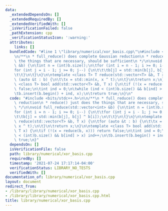 ```yaml
---
data:
  _extendedDependsOn: []
  _extendedRequiredBy: []
  _extendedVerifiedWith: []
  _isVerificationFailed: false
  _pathExtension: cpp
  _verificationStatusIcon: ':warning:'
  attributes:
    links: []
  bundledCode: "#line 1 \"library/numerical/xor_basis.cpp\"\n#include <bits/stdc++.h>\n\
    \n/**\n * full_reduce() does complete Gaussian reduction\n * reduce() just does\
    \ the things that are necessary, should be sufficient\n */\n\nvoid full_reduce(std::vector<int>\
    \ &b) {\n\tint n = (int)b.size();\n\tfor (int i = n - 1; i >= 0; i--) {\n\t\t\
    for (int j = i - 1; j >= 0; j--) {\n\t\t\tb[j] = std::min(b[j], b[j] ^ b[i]);\n\
    \t\t}\n\t}\n}\n\ntemplate <class T> T reduce(std::vector<T> &b, T x) {\n\tfor\
    \ (auto &t : b) {\n\t\tx = std::min(x, x ^ t);\n\t}\n\treturn x;\n}\n\ntemplate\
    \ <class T> bool add(std::vector<T> &b, T x) {\n\tif (!(x = reduce(b, x))) return\
    \ false;\n\tint ind = 0;\n\twhile (ind < (int)b.size() && b[ind] > x) ind++;\n\
    \tb.insert(b.begin() + ind, x);\n\treturn true;\n}\n"
  code: "#include <bits/stdc++.h>\n\n/**\n * full_reduce() does complete Gaussian\
    \ reduction\n * reduce() just does the things that are necessary, should be sufficient\n\
    \ */\n\nvoid full_reduce(std::vector<int> &b) {\n\tint n = (int)b.size();\n\t\
    for (int i = n - 1; i >= 0; i--) {\n\t\tfor (int j = i - 1; j >= 0; j--) {\n\t\
    \t\tb[j] = std::min(b[j], b[j] ^ b[i]);\n\t\t}\n\t}\n}\n\ntemplate <class T> T\
    \ reduce(std::vector<T> &b, T x) {\n\tfor (auto &t : b) {\n\t\tx = std::min(x,\
    \ x ^ t);\n\t}\n\treturn x;\n}\n\ntemplate <class T> bool add(std::vector<T> &b,\
    \ T x) {\n\tif (!(x = reduce(b, x))) return false;\n\tint ind = 0;\n\twhile (ind\
    \ < (int)b.size() && b[ind] > x) ind++;\n\tb.insert(b.begin() + ind, x);\n\treturn\
    \ true;\n}"
  dependsOn: []
  isVerificationFile: false
  path: library/numerical/xor_basis.cpp
  requiredBy: []
  timestamp: '2021-07-24 17:17:14-04:00'
  verificationStatus: LIBRARY_NO_TESTS
  verifiedWith: []
documentation_of: library/numerical/xor_basis.cpp
layout: document
redirect_from:
- /library/library/numerical/xor_basis.cpp
- /library/library/numerical/xor_basis.cpp.html
title: library/numerical/xor_basis.cpp
---
```

